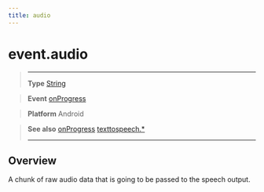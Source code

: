 ```yaml
---
title: audio
---
```

# event.audio

> --------------------- ------------------------------------------------------------------------------------------
> __Type__              [String](https://docs.coronalabs.com/api/type/String.html)

> __Event__             [onProgress](/plugin/texttospeech/event/onProgress/)

> __Platform__          Android

> __See also__          [onProgress](/plugin/texttospeech/event/onProgress/)
>						[texttospeech.*](/plugin/texttospeech/)
> --------------------- ------------------------------------------------------------------------------------------

## Overview

A chunk of raw audio data that is going to be passed to the speech output.